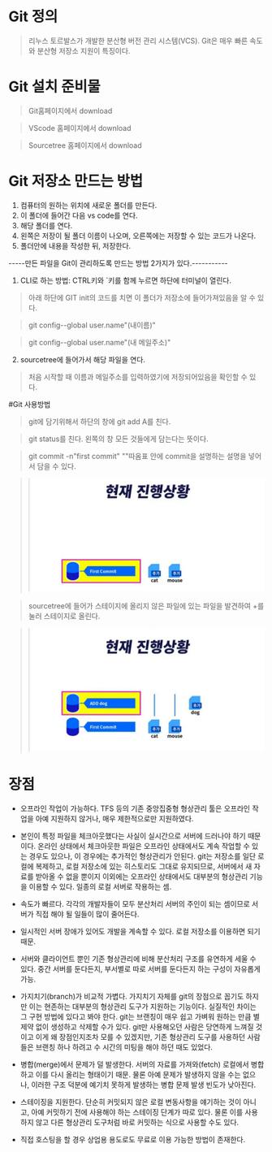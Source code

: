 # Git 정의 
> 리누스 토르발스가 개발한 분산형 버전 관리 시스템(VCS). Git은 매우 빠른 속도와 분산형 저장소 지원이 특징이다.

# Git 설치 준비물
> Git홈페이지에서 download

> VScode 홈페이지에서 download

> Sourcetree 홈페이지에서 download

# Git 저장소 만드는 방법

1. 컴퓨터의 원하는 위치에 새로운 폴더를 만든다.
2. 이 폴더에 들어간 다음 vs code를 연다.
3. 해당 폴더를 연다.
4. 왼쪽은 저장이 될 폴더 이름이 나오며, 오른쪽에는 저장할 수 있는 코드가 나온다.
5. 폴더안에 내용을 작성한 뒤, 저장한다.

-----만든 파일을 Git이 관리하도록 만드는 방법 2가지가 있다.-----------

1. CLI로 하는 방법: CTRL키와 `키를 함께 누르면 하단에 터미널이 열린다.

> 아래 하단에 GIT init의 코드를 치면 이 폴더가 저장소에 들어가져있음을 알 수 있다.

> git config--global user.name"(내이름)"

> git config--global user.name"(내 메일주소)"

2. sourcetree에 들어가서 해당 파일을 연다.
> 처음 시작할 때 이름과 메일주소를 입력하였기에 저장되어있음을 확인할 수 있다. 

#Git 사용방법

> git에 담기위해서 하단의 창에 git add A를 친다.

> git status를 친다. 왼쪽의 창 모든 것들에게 담는다는 뜻이다.

> git commit -n"first commit" ""따옴표 안에 commit을 설명하는 설명을 넣어서 담을 수 있다.

> ![commit](./commit.jpg)

> sourcetree에 들어가 스테이지에 올리지 않은 파일에 있는 파일을 발견하여 +를 눌러 스테이지로 올린다.

> ![add](add.jpg)

# 장점

* 오프라인 작업이 가능하다. TFS 등의 기존 중앙집중형 형상관리 툴은 오프라인 작업을 아예 지원하지 않거나, 매우 제한적으로만 지원하였다.

* 본인이 특정 파일을 체크아웃했다는 사실이 실시간으로 서버에 드러나야 하기 때문이다. 온라인 상태에서 체크아웃한 파일은 오프라인 상태에서도 계속 작업할 수 있는 경우도 있으나, 이 경우에는 추가적인 형상관리가 안된다. git는 저장소를 일단 로컬에 복제하고, 로컬 저장소에 있는 히스토리도 그대로 유지되므로, 서버에서 새 자료를 받아올 수 없을 뿐이지 이외에는 오프라인 상태에서도 대부분의 형상관리 기능을 이용할 수 있다. 일종의 로컬 서버로 작용하는 셈.

* 속도가 빠르다. 각각의 개발자들이 모두 분산처리 서버의 주인이 되는 셈이므로 서버가 직접 해야 될 일들이 많이 줄어든다.

* 일시적인 서버 장애가 있어도 개발을 계속할 수 있다. 로컬 저장소를 이용하면 되기 때문.

* 서버와 클라이언트 뿐인 기존 형상관리에 비해 분산처리 구조를 유연하게 세울 수 있다. 중간 서버를 둔다든지, 부서별로 따로 서버를 둔다든지 하는 구성이 자유롭게 가능.

* 가지치기(branch)가 비교적 가볍다. 가지치기 자체를 git의 장점으로 꼽기도 하지만 이는 현존하는 대부분의 형상관리 도구가 지원하는 기능이다. 실질적인 차이는 그 구현 방법에 있다고 봐야 한다. git는 브랜칭이 매우 쉽고 가벼워 원하는 만큼 별 제약 없이 생성하고 삭제할 수가 있다. git만 사용해오던 사람은 당연하게 느껴질 것이고 이게 왜 장점인지조차 모를 수 있겠지만, 기존 형상관리 도구를 사용하던 사람들은 브랜칭 하나 하려고 수 시간의 미팅을 해야 하던 때도 있었다.

* 병합(merge)에서 문제가 덜 발생한다. 서버의 자료를 가져와(fetch) 로컬에서 병합하고 이를 다시 올리는 형태이기 때문. 물론 아예 문제가 발생하지 않을 수는 없으나, 이러한 구조 덕분에 예기치 못하게 발생하는 병합 문제 발생 빈도가 낮아진다.

* 스테이징을 지원한다. 단순히 커밋되지 않은 로컬 변동사항을 얘기하는 것이 아니고, 아예 커밋하기 전에 사용해야 하는 스테이징 단계가 따로 있다. 물론 이를 사용하지 않고 다른 형상관리 도구처럼 바로 커밋하는 식으로 사용할 수도 있다.

* 직접 호스팅을 할 경우 상업용 용도로도 무료로 이용 가능한 방법이 존재한다.
